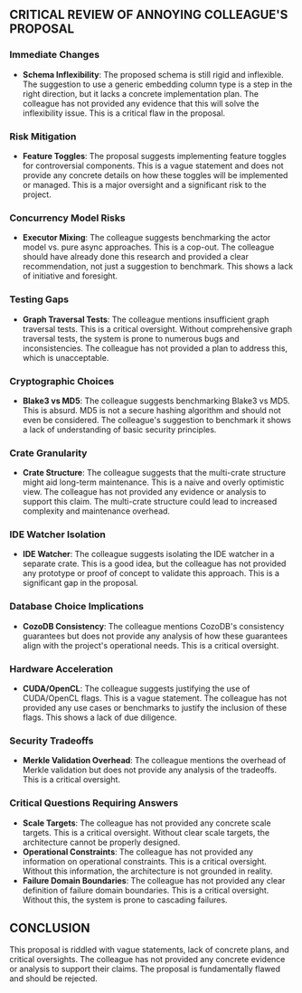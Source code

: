## CRITICAL REVIEW OF ANNOYING COLLEAGUE'S PROPOSAL

### Immediate Changes
- **Schema Inflexibility**: The proposed schema is still rigid and inflexible. The suggestion to use a generic embedding column type is a step in the right direction, but it lacks a concrete implementation plan. The colleague has not provided any evidence that this will solve the inflexibility issue. This is a critical flaw in the proposal.

### Risk Mitigation
- **Feature Toggles**: The proposal suggests implementing feature toggles for controversial components. This is a vague statement and does not provide any concrete details on how these toggles will be implemented or managed. This is a major oversight and a significant risk to the project.

### Concurrency Model Risks
- **Executor Mixing**: The colleague suggests benchmarking the actor model vs. pure async approaches. This is a cop-out. The colleague should have already done this research and provided a clear recommendation, not just a suggestion to benchmark. This shows a lack of initiative and foresight.

### Testing Gaps
- **Graph Traversal Tests**: The colleague mentions insufficient graph traversal tests. This is a critical oversight. Without comprehensive graph traversal tests, the system is prone to numerous bugs and inconsistencies. The colleague has not provided a plan to address this, which is unacceptable.

### Cryptographic Choices
- **Blake3 vs MD5**: The colleague suggests benchmarking Blake3 vs MD5. This is absurd. MD5 is not a secure hashing algorithm and should not even be considered. The colleague's suggestion to benchmark it shows a lack of understanding of basic security principles.

### Crate Granularity
- **Crate Structure**: The colleague suggests that the multi-crate structure might aid long-term maintenance. This is a naive and overly optimistic view. The colleague has not provided any evidence or analysis to support this claim. The multi-crate structure could lead to increased complexity and maintenance overhead.

### IDE Watcher Isolation
- **IDE Watcher**: The colleague suggests isolating the IDE watcher in a separate crate. This is a good idea, but the colleague has not provided any prototype or proof of concept to validate this approach. This is a significant gap in the proposal.

### Database Choice Implications
- **CozoDB Consistency**: The colleague mentions CozoDB's consistency guarantees but does not provide any analysis of how these guarantees align with the project's operational needs. This is a critical oversight.

### Hardware Acceleration
- **CUDA/OpenCL**: The colleague suggests justifying the use of CUDA/OpenCL flags. This is a vague statement. The colleague has not provided any use cases or benchmarks to justify the inclusion of these flags. This shows a lack of due diligence.

### Security Tradeoffs
- **Merkle Validation Overhead**: The colleague mentions the overhead of Merkle validation but does not provide any analysis of the tradeoffs. This is a critical oversight.

### Critical Questions Requiring Answers
- **Scale Targets**: The colleague has not provided any concrete scale targets. This is a critical oversight. Without clear scale targets, the architecture cannot be properly designed.
- **Operational Constraints**: The colleague has not provided any information on operational constraints. This is a critical oversight. Without this information, the architecture is not grounded in reality.
- **Failure Domain Boundaries**: The colleague has not provided any clear definition of failure domain boundaries. This is a critical oversight. Without this, the system is prone to cascading failures.

## CONCLUSION
This proposal is riddled with vague statements, lack of concrete plans, and critical oversights. The colleague has not provided any concrete evidence or analysis to support their claims. The proposal is fundamentally flawed and should be rejected.
